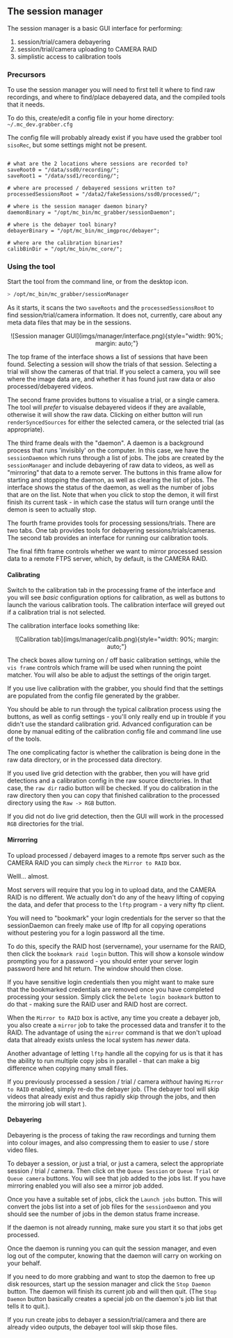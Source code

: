 ## The session manager

The session manager is a basic GUI interface for performing:

   1) session/trial/camera debayering
   2) session/trial/camera uploading to CAMERA RAID
   3) simplistic access to calibration tools

### Precursors

To use the session manager you will need to first tell it where to find raw recordings, and where to find/place debayered data, and the compiled tools that it needs.

To do this, create/edit a config file in your home directory: `~/.mc_dev.grabber.cfg`

The config file will probably already exist if you have used the grabber tool `sisoRec`, but some settings might not be present.

```

# what are the 2 locations where sessions are recorded to?
saveRoot0 = "/data/ssd0/recording/";
saveRoot1 = "/data/ssd1/recording/";

# where are processed / debayered sessions written to?
processedSessionsRoot = "/data2/fakeSessions/ssd0/processed/";

# where is the session manager daemon binary?
daemonBinary = "/opt/mc_bin/mc_grabber/sessionDaemon";

# where is the debayer tool binary?
debayerBinary = "/opt/mc_bin/mc_imgproc/debayer";

# where are the calibration binaries?
calibBinDir = "/opt/mc_bin/mc_core/";

```

### Using the tool

Start the tool from the command line, or from the desktop icon.

```bash
> /opt/mc_bin/mc_grabber/sessionManager
```

As it starts, it scans the two `saveRoots` and the `processedSessionsRoot` to find session/trial/camera information. It does not, currently, care about any meta data files that may be in the sessions.

<div style="text-align: center">
![Session manager GUI](imgs/manager/interface.png){style="width: 90%; margin: auto;"}
</div>

The top frame of the interface shows a list of sessions that have been found. Selecting a session will show the trials of that session. Selecting a trial will show the cameras of that trial. If you select a camera, you will see where the image data are, and whether it has found just raw data or also processed/debayered videos.

The second frame provides buttons to visualise a trial, or a single camera. The tool will _prefer_ to visualse debayered videos if they are available, otherwise it will show the raw data. Clicking on either button will run `renderSyncedSources` for either the selected camera, or the selected trial (as appropriate).

The third frame deals with the "daemon". A daemon is a background process that runs 'invisibly' on the computer. In this case, we have the `sessionDaemon` which runs through a list of jobs. The jobs are created by the `sessionManager` and include debayering of raw data to videos, as well as "mirroring" that data to a remote server. The buttons in this frame allow for starting and stopping the daemon, as well as clearing the list of jobs. The interface shows the status of the daemon, as well as the number of jobs that are on the list. Note that when you click to stop the demon, it will first finish its current task - in which case the status will turn orange until the demon is seen to actually stop.

The fourth frame provides tools for processing sessions/trials. There are two tabs. One tab provides tools for debayering sessions/trials/cameras. The second tab provides an interface for running our calibration tools.

The final fifth frame controls whether we want to mirror processed session data to a remote FTPS server, which, by default, is the CAMERA RAID.

#### Calibrating

Switch to the calibration tab in the processing frame of the interface and you will see _basic_ configuration options for calibration, as well as buttons to launch the various calibration tools. The calibration interface will greyed out if a calibration trial is not selected.

The calibration interface looks something like:

<div style="text-align: center">
![Calibration tab](imgs/manager/calib.png){style="width: 90%; margin: auto;"}
</div>

The check boxes allow turning on / off basic calibration settings, while the `vis frame` controls which frame will be used when running the point matcher. You will also be able to adjust the settings of the origin target.

If you use live calibration with the grabber, you should find that the settings are populated from the config file generated by the grabber.

You should be able to run through the typical calibration process using the buttons, as well as config settings - you'll only really end up in trouble if you didn't use the standard calibration grid. Advanced configuration can be done by manual editing of the calibration config file and command line use of the tools.

The one complicating factor is whether the calibration is being done in the raw data directory, or in the processed data directory.

If you used live grid detection with the grabber, then you will have grid detections and a calibration config in the raw source directories. In that case, the `raw dir` radio button will be checked. If you do calibration in the raw directory then you can copy that finished calibration to the processed directory using the `Raw -> RGB` button.

If you did not do live grid detection, then the GUI will work in the processed `RGB` directories for the trial.


#### Mirrorring

To upload processed / debayerd images to a remote ftps server such as the CAMERA RAID you can simply `check` the `Mirror to RAID` box.

Welll... almost.

Most servers will require that you log in to upload data, and the CAMERA RAID is no different. We actually don't do any of the heavy lifting of copying the data, and defer that process to the `lftp` program - a very nifty ftp client.

You will need to "bookmark" your login credentials for the server so that the sessionDaemon can freely make use of lftp for all copying operations without pestering you for a login password all the time.

To do this, specify the RAID host (servername), your username for the RAID, then click the `bookmark raid login` button. This will show a konsole window prompting you for a password - you should enter your server login password here and hit return. The window should then close.

If you have sensitive login credentials then you might want to make sure that the bookmarked credentials are removed once you have completed processing your session. Simply click the `Delete login bookmark` button to do that - making sure the RAID user and RAID host are correct.

When the `Mirror to RAID` box is active, any time you create a debayer job, you also create a `mirror` job to take the processed data and transfer it to the RAID. The advantage of using the `mirror` command is that we don't upload data that already exists unless the local system has _newer_ data.

Another advantage of letting `lftp` handle all the copying for us is that it has the ability to run multiple copy jobs in parallel - that can make a big difference when copying many small files. 

If you previously processed a session / trial / camera _without_ having `Mirror to RAID` enabled, simply re-do the debayer job. (The debayer tool will skip videos that already exist and thus rapidly skip through the jobs, and then the mirroring job will start ).

#### Debayering

Debayering is the process of taking the raw recordings and turning them into colour images, and also compressing them to easier to use / store video files.

To debayer a session, or just a trial, or just a camera, select the appropriate session / trial / camera. Then click on the `Queue Session` or `Queue Trial` or `Queue camera` buttons. You will see that job added to the jobs list. If you have mirroring enabled you will also see a mirror job added.

Once you have a suitable set of jobs, click the `Launch jobs` button. This will convert the jobs list into a set of job files for the `sessionDaemon` and you should see the number of jobs in the demon status frame increase.

If the daemon is not already running, make sure you start it so that jobs get processed.

Once the daemon is running you can quit the session manager, and even log out of the computer, knowing that the daemon will carry on working on your behalf.

If you need to do more grabbing and want to stop the daemon to free up disk resources, start up the session manager and click the `Stop Daemon` button. The daemon will finish its current job and will then quit. (The `Stop Daemon` button basically creates a special job on the daemon's job list that tells it to quit.).

If you run create jobs to debayer a session/trial/camera and there are already video outputs, the debayer tool will skip those files.

